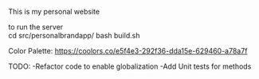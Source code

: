 This is my personal website 

to run the server  
cd src/personalbrandapp/
bash build.sh 

Color Palette: https://coolors.co/e5f4e3-292f36-dda15e-629460-a78a7f

TODO:
-Refactor code to enable globalization
-Add Unit tests for methods